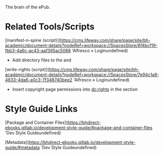 The brain of the ePub.

# Related Tools/Scripts

[manifest-n-spine (script)](https://cms.lifeway.com/share/page/site/bh-academic/document-details?nodeRef=workspace://SpacesStore/6f4bcf19-fbb3-4a6c-ac43-aaf395ac5088 'Alfresco » Loginundefined)

* Add directory files to the <manifest> and <spine>

[write-rights (script)](https://cms.lifeway.com/share/page/site/bh-academic/document-details?nodeRef=workspace://SpacesStore/7e94c1a8-4833-4da6-a0c3-7f348740bee2 'Alfresco » Loginundefined)

* Insert copyright page permissions into <dc:rights> in the <metadata> section

# Style Guide Links

[Package and Container Files](https://bhdirect-ebooks.gitlab.io/development-style-guide/#package-and-container-files 'Dev Style Guideundefined)

[Metadata](https://bhdirect-ebooks.gitlab.io/development-style-guide/#metadata 'Dev Style Guideundefined)